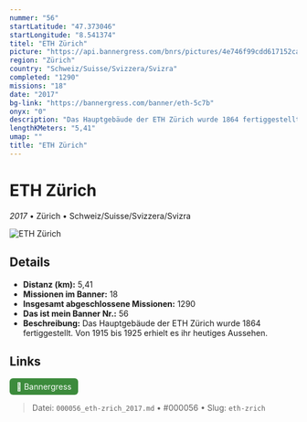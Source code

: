 ```yaml
---
nummer: "56"
startLatitude: "47.373046"
startLongitude: "8.541374"
titel: "ETH Zürich"
picture: "https://api.bannergress.com/bnrs/pictures/4e746f99cdd617152cafac56635bea19"
region: "Zürich"
country: "Schweiz/Suisse/Svizzera/Svizra"
completed: "1290"
missions: "18"
date: "2017"
bg-link: "https://bannergress.com/banner/eth-5c7b"
onyx: "0"
description: "Das Hauptgebäude der ETH Zürich wurde 1864 fertiggestellt. Von 1915 bis 1925 erhielt es ihr heutiges Aussehen."
lengthKMeters: "5,41"
umap: ""
title: "ETH Zürich"
---
```

# ETH Zürich

*2017* • Zürich • Schweiz/Suisse/Svizzera/Svizra

![ETH Zürich](https://api.bannergress.com/bnrs/pictures/4e746f99cdd617152cafac56635bea19)

## Details
- **Distanz (km):** 5,41
- **Missionen im Banner:** 18
- **Insgesamt abgeschlossene Missionen:** 1290
- **Das ist mein Banner Nr.:** 56
- **Beschreibung:** Das Hauptgebäude der ETH Zürich wurde 1864 fertiggestellt. Von 1915 bis 1925 erhielt es ihr heutiges Aussehen.


## Links
<div style="margin-top: 0.5em;">
<a href="https://bannergress.com/banner/eth-5c7b" target="_blank" style="display:inline-block;margin-right:8px;padding:6px 12px;background-color:#3c8b3c;color:white;text-decoration:none;border-radius:6px;">🔗 Bannergress</a>

</div>


> Datei: `000056_eth-zrich_2017.md` • #000056 • Slug: `eth-zrich`
